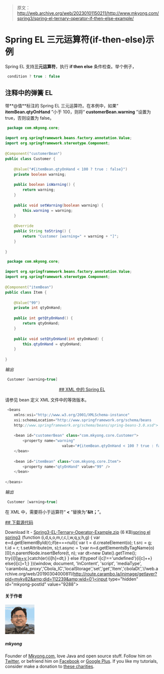 > 原文：<http://web.archive.org/web/20230101150211/http://www.mkyong.com/spring3/spring-el-ternary-operator-if-then-else-example/>

# Spring EL 三元运算符(if-then-else)示例

Spring EL 支持**三元运算符**，执行 **if then else** 条件检查。举个例子，

```java
 condition ? true : false 
```

## 注释中的弹簧 EL

带**@值**标注的 Spring EL 三元运算符。在本例中，如果“ **itemBean.qtyOnHand** ”小于 100，则将“ **customerBean.warning** ”设置为 true，否则设置为 false。

```java
 package com.mkyong.core;

import org.springframework.beans.factory.annotation.Value;
import org.springframework.stereotype.Component;

@Component("customerBean")
public class Customer {

	@Value("#{itemBean.qtyOnHand < 100 ? true : false}")
	private boolean warning;

	public boolean isWarning() {
		return warning;
	}

	public void setWarning(boolean warning) {
		this.warning = warning;
	}

	@Override
	public String toString() {
		return "Customer [warning=" + warning + "]";
	}

} 
```

```java
 package com.mkyong.core;

import org.springframework.beans.factory.annotation.Value;
import org.springframework.stereotype.Component;

@Component("itemBean")
public class Item {

	@Value("99")
	private int qtyOnHand;

	public int getQtyOnHand() {
		return qtyOnHand;
	}

	public void setQtyOnHand(int qtyOnHand) {
		this.qtyOnHand = qtyOnHand;
	}

} 
```

*输出*

```java
 Customer [warning=true] 
```

 <ins class="adsbygoogle" style="display:block; text-align:center;" data-ad-format="fluid" data-ad-layout="in-article" data-ad-client="ca-pub-2836379775501347" data-ad-slot="6894224149">## XML 中的 Spring EL

请参见 bean 定义 XML 文件中的等效版本。

```java
 <beans 
	xmlns:xsi="http://www.w3.org/2001/XMLSchema-instance"
	xsi:schemaLocation="http://www.springframework.org/schema/beans
	http://www.springframework.org/schema/beans/spring-beans-3.0.xsd">

	<bean id="customerBean" class="com.mkyong.core.Customer">
		<property name="warning" 
                          value="#{itemBean.qtyOnHand < 100 ? true : false}" />
	</bean>

	<bean id="itemBean" class="com.mkyong.core.Item">
		<property name="qtyOnHand" value="99" />
	</bean>

</beans> 
```

*输出*

```java
 Customer [warning=true] 
```

在 XML 中，需要将小于运算符“ **<** ”替换为“**&lt；**”。

 <ins class="adsbygoogle" style="display:block" data-ad-client="ca-pub-2836379775501347" data-ad-slot="8821506761" data-ad-format="auto" data-ad-region="mkyongregion">## 下载源代码

Download It - [Spring3-EL-Ternary-Operator-Example.zip](http://web.archive.org/web/20190304000811/http://www.mkyong.com/wp-content/uploads/2011/06/Spring3-EL-Ternary-Operator-Example.zip) (6 KB)[spring el](http://web.archive.org/web/20190304000811/http://www.mkyong.com/tag/spring-el/) [spring3](http://web.archive.org/web/20190304000811/http://www.mkyong.com/tag/spring3/)</ins></ins>![](img/e34a63f8831e24c145ee928909b4baf4.png) (function (i,d,s,o,m,r,c,l,w,q,y,h,g) { var e=d.getElementById(r);if(e===null){ var t = d.createElement(o); t.src = g; t.id = r; t.setAttribute(m, s);t.async = 1;var n=d.getElementsByTagName(o)[0];n.parentNode.insertBefore(t, n); var dt=new Date().getTime(); try{i[l][w+y](h,i[l][q+y](h)+'&amp;'+dt);}catch(er){i[h]=dt;} } else if(typeof i[c]!=='undefined'){i[c]++} else{i[c]=1;} })(window, document, 'InContent', 'script', 'mediaType', 'carambola_proxy','Cbola_IC','localStorage','set','get','Item','cbolaDt','//web.archive.org/web/20190304000811/http://route.carambo.la/inimage/getlayer?pid=myky82&amp;did=112239&amp;wid=0')<input type="hidden" id="mkyong-postId" value="9288">

#### 关于作者

![author image](img/ca43cb6143518823adf98ce6ac7603ff.png)

##### mkyong

Founder of [Mkyong.com](http://web.archive.org/web/20190304000811/http://mkyong.com/), love Java and open source stuff. Follow him on [Twitter](http://web.archive.org/web/20190304000811/https://twitter.com/mkyong), or befriend him on [Facebook](http://web.archive.org/web/20190304000811/http://www.facebook.com/java.tutorial) or [Google Plus](http://web.archive.org/web/20190304000811/https://plus.google.com/110948163568945735692?rel=author). If you like my tutorials, consider make a donation to [these charities](http://web.archive.org/web/20190304000811/http://www.mkyong.com/blog/donate-to-charity/).